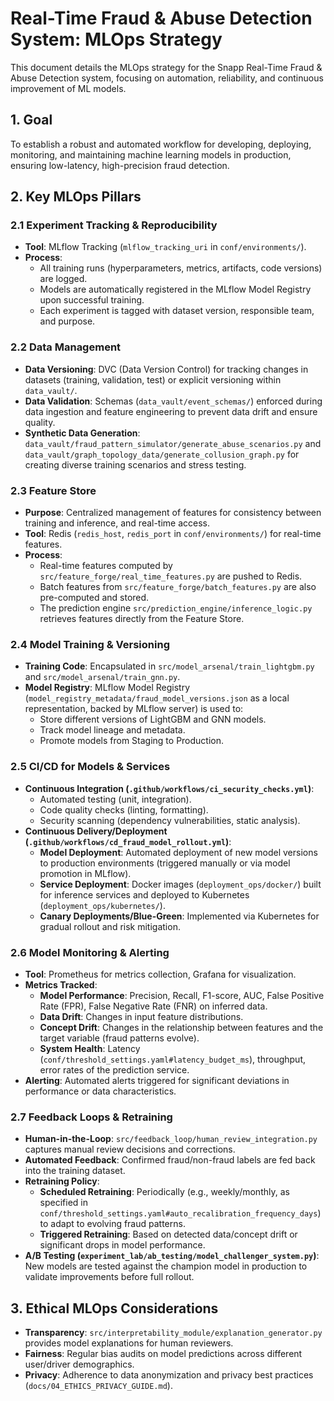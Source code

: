 # Real-Time Fraud & Abuse Detection System: MLOps Strategy

This document details the MLOps strategy for the Snapp Real-Time Fraud & Abuse Detection system, focusing on automation, reliability, and continuous improvement of ML models.

## 1. Goal

To establish a robust and automated workflow for developing, deploying, monitoring, and maintaining machine learning models in production, ensuring low-latency, high-precision fraud detection.

## 2. Key MLOps Pillars

### 2.1 Experiment Tracking & Reproducibility

*   **Tool**: MLflow Tracking (`mlflow_tracking_uri` in `conf/environments/`).
*   **Process**:
    *   All training runs (hyperparameters, metrics, artifacts, code versions) are logged.
    *   Models are automatically registered in the MLflow Model Registry upon successful training.
    *   Each experiment is tagged with dataset version, responsible team, and purpose.

### 2.2 Data Management

*   **Data Versioning**: DVC (Data Version Control) for tracking changes in datasets (training, validation, test) or explicit versioning within `data_vault/`.
*   **Data Validation**: Schemas (`data_vault/event_schemas/`) enforced during data ingestion and feature engineering to prevent data drift and ensure quality.
*   **Synthetic Data Generation**: `data_vault/fraud_pattern_simulator/generate_abuse_scenarios.py` and `data_vault/graph_topology_data/generate_collusion_graph.py` for creating diverse training scenarios and stress testing.

### 2.3 Feature Store

*   **Purpose**: Centralized management of features for consistency between training and inference, and real-time access.
*   **Tool**: Redis (`redis_host`, `redis_port` in `conf/environments/`) for real-time features.
*   **Process**:
    *   Real-time features computed by `src/feature_forge/real_time_features.py` are pushed to Redis.
    *   Batch features from `src/feature_forge/batch_features.py` are also pre-computed and stored.
    *   The prediction engine `src/prediction_engine/inference_logic.py` retrieves features directly from the Feature Store.

### 2.4 Model Training & Versioning

*   **Training Code**: Encapsulated in `src/model_arsenal/train_lightgbm.py` and `src/model_arsenal/train_gnn.py`.
*   **Model Registry**: MLflow Model Registry (`model_registry_metadata/fraud_model_versions.json` as a local representation, backed by MLflow server) is used to:
    *   Store different versions of LightGBM and GNN models.
    *   Track model lineage and metadata.
    *   Promote models from Staging to Production.

### 2.5 CI/CD for Models & Services

*   **Continuous Integration (`.github/workflows/ci_security_checks.yml`)**:
    *   Automated testing (unit, integration).
    *   Code quality checks (linting, formatting).
    *   Security scanning (dependency vulnerabilities, static analysis).
*   **Continuous Delivery/Deployment (`.github/workflows/cd_fraud_model_rollout.yml`)**:
    *   **Model Deployment**: Automated deployment of new model versions to production environments (triggered manually or via model promotion in MLflow).
    *   **Service Deployment**: Docker images (`deployment_ops/docker/`) built for inference services and deployed to Kubernetes (`deployment_ops/kubernetes/`).
    *   **Canary Deployments/Blue-Green**: Implemented via Kubernetes for gradual rollout and risk mitigation.

### 2.6 Model Monitoring & Alerting

*   **Tool**: Prometheus for metrics collection, Grafana for visualization.
*   **Metrics Tracked**:
    *   **Model Performance**: Precision, Recall, F1-score, AUC, False Positive Rate (FPR), False Negative Rate (FNR) on inferred data.
    *   **Data Drift**: Changes in input feature distributions.
    *   **Concept Drift**: Changes in the relationship between features and the target variable (fraud patterns evolve).
    *   **System Health**: Latency (`conf/threshold_settings.yaml#latency_budget_ms`), throughput, error rates of the prediction service.
*   **Alerting**: Automated alerts triggered for significant deviations in performance or data characteristics.

### 2.7 Feedback Loops & Retraining

*   **Human-in-the-Loop**: `src/feedback_loop/human_review_integration.py` captures manual review decisions and corrections.
*   **Automated Feedback**: Confirmed fraud/non-fraud labels are fed back into the training dataset.
*   **Retraining Policy**:
    *   **Scheduled Retraining**: Periodically (e.g., weekly/monthly, as specified in `conf/threshold_settings.yaml#auto_recalibration_frequency_days`) to adapt to evolving fraud patterns.
    *   **Triggered Retraining**: Based on detected data/concept drift or significant drops in model performance.
*   **A/B Testing (`experiment_lab/ab_testing/model_challenger_system.py`)**: New models are tested against the champion model in production to validate improvements before full rollout.

## 3. Ethical MLOps Considerations

*   **Transparency**: `src/interpretability_module/explanation_generator.py` provides model explanations for human reviewers.
*   **Fairness**: Regular bias audits on model predictions across different user/driver demographics.
*   **Privacy**: Adherence to data anonymization and privacy best practices (`docs/04_ETHICS_PRIVACY_GUIDE.md`).